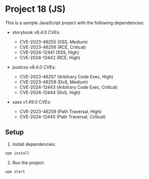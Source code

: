 # Project 18 (JS)

This is a sample JavaScript project with the following dependencies:

- storybook v6.4.0
  CVEs:
  - CVE-2023-46255 (XSS, Medium)
  - CVE-2023-46256 (RCE, Critical)
  - CVE-2024-12441 (XSS, High)
  - CVE-2024-12442 (RCE, High)

- postcss v8.4.0
  CVEs:
  - CVE-2023-46257 (Arbitrary Code Exec, High)
  - CVE-2023-46258 (DoS, Medium)
  - CVE-2024-12443 (Arbitrary Code Exec, Critical)
  - CVE-2024-12444 (DoS, High)

- sass v1.49.0
  CVEs:
  - CVE-2023-46259 (Path Traversal, High)
  - CVE-2024-12445 (Path Traversal, Critical)


## Setup

1. Install dependencies:
```bash
npm install
```

2. Run the project:
```bash
npm start
```

